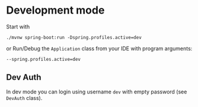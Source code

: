 # Development mode

Start with

    ./mvnw spring-boot:run -Dspring.profiles.active=dev

or Run/Debug the `Application` class from your IDE with program arguments:

    --spring.profiles.active=dev 
    
## Dev Auth

In dev mode you can login using username `dev` with empty password (see `DevAuth` class).


